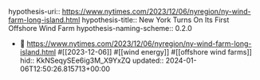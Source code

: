 hypothesis-uri:: https://www.nytimes.com/2023/12/06/nyregion/ny-wind-farm-long-island.html
hypothesis-title:: New York Turns On Its First Offshore Wind Farm
hypothesis-naming-scheme:: 0.2.0

- 📝 https://www.nytimes.com/2023/12/06/nyregion/ny-wind-farm-long-island.html #[[2023-12-06]] #[[wind energy]] #[[offshore wind farms]]
  hid:: KkNSeqySEe6ig3M_X9YxZQ
  updated:: 2024-01-06T12:50:26.815713+00:00
